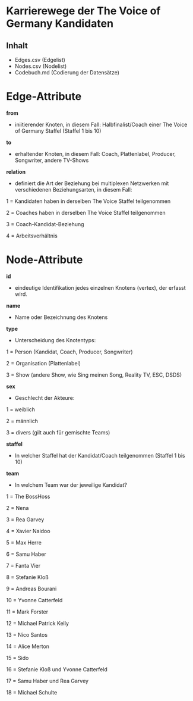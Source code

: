 # Karrierewege der The Voice of Germany Kandidaten

## Inhalt
- Edges.csv (Edgelist)
- Nodes.csv (Nodelist)
- Codebuch.md (Codierung der Datensätze)

# Edge-Attribute

**from**
- iniitierender Knoten, in diesem Fall: Halbfinalist/Coach einer The Voice of Germany Staffel (Staffel 1 bis 10) 

**to**
- erhaltender Knoten, in diesem Fall: Coach, Plattenlabel, Producer, Songwriter, andere TV-Shows

**relation**
- definiert die Art der Beziehung bei multiplexen Netzwerken mit verschiedenen Beziehungsarten, in diesem Fall:
  
1 = Kandidaten haben in derselben The Voice Staffel teilgenommen

2 = Coaches haben in derselben The Voice Staffel teilgenommen

3 = Coach-Kandidat-Beziehung

4 = Arbeitsverhältnis

# Node-Attribute

**id**
- eindeutige Identifikation jedes einzelnen Knotens (vertex), der erfasst wird.

**name**
- Name oder Bezeichnung des Knotens

**type**
-  Unterscheidung des Knotentyps:

1 = Person (Kandidat, Coach, Producer, Songwriter)

2 = Organisation (Plattenlabel)

3 = Show (andere Show, wie Sing meinen Song, Reality TV, ESC, DSDS)

**sex**
-  Geschlecht der Akteure:

1 = weiblich

2 = männlich 

3 = divers (gilt auch für gemischte Teams)

**staffel**
- In welcher Staffel hat der Kandidat/Coach teilgenommen (Staffel 1 bis 10)

**team**
- In welchem Team war der jeweilige Kandidat?
  
1 = The BossHoss

2 = Nena

3 = Rea Garvey

4 = Xavier Naidoo

5 = Max Herre 

6 = Samu Haber

7 = Fanta Vier 

8 = Stefanie Kloß

9 = Andreas Bourani

10 = Yvonne Catterfeld 

11 = Mark Forster

12 = Michael Patrick Kelly 

13 = Nico Santos 

14 = Alice Merton

15 = Sido

16 = Stefanie Kloß und Yvonne Catterfeld

17 = Samu Haber und Rea Garvey

18 = Michael Schulte





